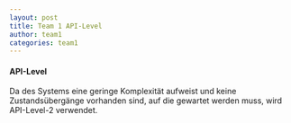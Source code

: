 ```yaml
---
layout: post
title: Team 1 API-Level
author: team1
categories: team1
---
```


#### API-Level

Da des Systems eine geringe Komplexität aufweist und keine Zustandsübergänge vorhanden sind, 
auf die gewartet werden muss, wird API-Level-2 verwendet. 
